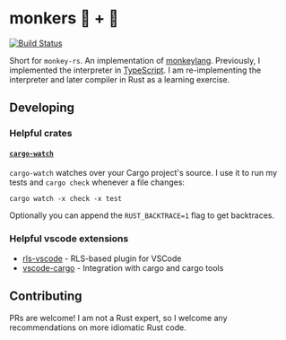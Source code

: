 # monkers 🐒 + 🦀

[![Build Status](https://travis-ci.com/poteto/monkers.svg?branch=master)](https://travis-ci.com/poteto/monkers)

Short for `monkey-rs`. An implementation of [monkeylang](https://monkeylang.org/). Previously, I implemented the interpreter in [TypeScript](https://github.com/poteto/boba-js). I am re-implementing the interpreter and later compiler in Rust as a learning exercise.

## Developing

### Helpful crates

#### [`cargo-watch`](https://github.com/passcod/cargo-watch)

`cargo-watch` watches over your Cargo project's source. I use it to run my tests and `cargo check` whenever a file changes:

```
cargo watch -x check -x test
```

Optionally you can append the `RUST_BACKTRACE=1` flag to get backtraces.

### Helpful vscode extensions

-   [rls-vscode](https://github.com/rust-lang/rls-vscode) - RLS-based plugin for VSCode
-   [vscode-cargo](https://github.com/panicbit/vscode-cargo) - Integration with cargo and cargo tools

## Contributing

PRs are welcome! I am not a Rust expert, so I welcome any recommendations on more idiomatic Rust code.
